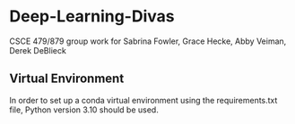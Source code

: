 # Deep-Learning-Divas
CSCE 479/879 group work for Sabrina Fowler, Grace Hecke, Abby Veiman, Derek DeBlieck

## Virtual Environment
In order to set up a conda virtual environment using the requirements.txt file, Python version 3.10 should be used.

